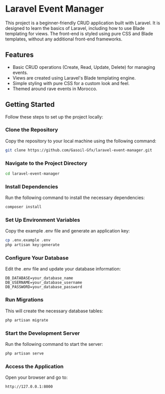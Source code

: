 # Laravel Event Manager

This project is a beginner-friendly CRUD application built with Laravel. It is designed to learn the basics of Laravel, including how to use Blade templating for views. The front-end is styled using pure CSS and Blade templates, without any additional front-end frameworks.

## Features

- Basic CRUD operations (Create, Read, Update, Delete) for managing events.
- Views are created using Laravel's Blade templating engine.
- Simple styling with pure CSS for a custom look and feel.
- Themed around rave events in Morocco.

## Getting Started

Follow these steps to set up the project locally:

### Clone the Repository

Copy the repository to your local machine using the following command:

```bash
git clone https://github.com/Gasoil-Gfx/laravel-event-manager.git
```

### Navigate to the Project Directory

```bash
cd laravel-event-manager
```

### Install Dependencies

Run the following command to install the necessary dependencies:

```bash
composer install
```

### Set Up Environment Variables

Copy the example .env file and generate an application key:

```bash
cp .env.example .env
php artisan key:generate
```

### Configure Your Database

Edit the .env file and update your database information:

```env
DB_DATABASE=your_database_name
DB_USERNAME=your_database_username
DB_PASSWORD=your_database_password
```

### Run Migrations

This will create the necessary database tables:

```bash
php artisan migrate
```

### Start the Development Server

Run the following command to start the server:

```bash
php artisan serve
```

### Access the Application

Open your browser and go to:

```
http://127.0.0.1:8000
```
